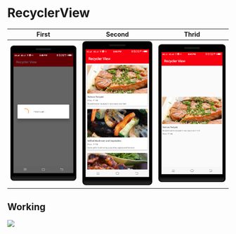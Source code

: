 RecyclerView
==========

| First      | Second      | Thrid     |
|------------|-------------|-------------|
| <img src="https://github.com/rohitnotes/RecyclerView/blob/master/screen/1.png" width="250"> | <img src="https://github.com/rohitnotes/RecyclerView/blob/master/screen/2.png" width="250"> | <img src="https://github.com/rohitnotes/RecyclerView/blob/master/screen/3.png" width="250">|

## Working
![](https://github.com/rohitnotes/RecyclerView/blob/master/screen/working.gif)
